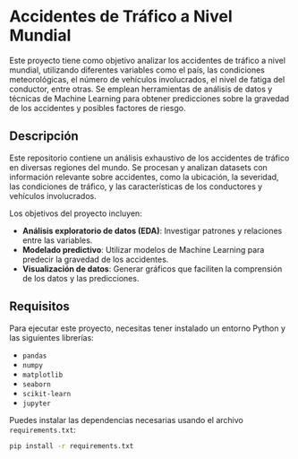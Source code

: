 # Accidentes de Tráfico a Nivel Mundial

Este proyecto tiene como objetivo analizar los accidentes de tráfico a nivel mundial, utilizando diferentes variables como el país, las condiciones meteorológicas, el número de vehículos involucrados, el nivel de fatiga del conductor, entre otras. Se emplean herramientas de análisis de datos y técnicas de Machine Learning para obtener predicciones sobre la gravedad de los accidentes y posibles factores de riesgo.

## Descripción

Este repositorio contiene un análisis exhaustivo de los accidentes de tráfico en diversas regiones del mundo. Se procesan y analizan datasets con información relevante sobre accidentes, como la ubicación, la severidad, las condiciones de tráfico, y las características de los conductores y vehículos involucrados.

Los objetivos del proyecto incluyen:

- **Análisis exploratorio de datos (EDA)**: Investigar patrones y relaciones entre las variables.
- **Modelado predictivo**: Utilizar modelos de Machine Learning para predecir la gravedad de los accidentes.
- **Visualización de datos**: Generar gráficos que faciliten la comprensión de los datos y las predicciones.

## Requisitos

Para ejecutar este proyecto, necesitas tener instalado un entorno Python y las siguientes librerías:

- `pandas`
- `numpy`
- `matplotlib`
- `seaborn`
- `scikit-learn`
- `jupyter`

Puedes instalar las dependencias necesarias usando el archivo `requirements.txt`:

```bash
pip install -r requirements.txt
